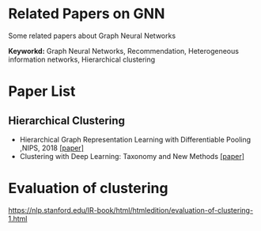 # Related Papers on GNN
Some related papers about Graph Neural Networks  

__Keyworkd:__ Graph Neural Networks, Recommendation, Heterogeneous information networks, Hierarchical clustering  


# Paper List
## Hierarchical Clustering
* Hierarchical Graph Representation Learning with Differentiable Pooling ,NIPS, 2018 [[paper]](https://arxiv.org/pdf/1806.08804.pdf)
* Clustering with Deep Learning: Taxonomy and New Methods [[paper]](https://arxiv.org/pdf/1801.07648.pdf)  


# Evaluation of clustering
https://nlp.stanford.edu/IR-book/html/htmledition/evaluation-of-clustering-1.html



